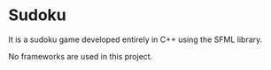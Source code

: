 # Sudoku

It is a sudoku game developed entirely in C++ using the SFML library.

No frameworks are used in this project.
